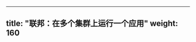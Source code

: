 <!--
---
title: "Federation - Run an App on Multiple Clusters"
weight: 160
---
-->

---
title: "联邦：在多个集群上运行一个应用"
weight: 160
---